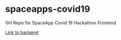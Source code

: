# spaceapps-covid19
GH Repo for SpaceApp Covid 19 Hackathon Frontend

[Link to backend](https://github.com/thesofakillers/spaceapps-covid19-backend)
